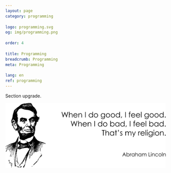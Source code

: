 ```yaml
---
layout: page
category: programming

logo: programming.svg
og: img/programming.png

order: 4

title: Programming
breadcrumb: Programming
meta: Programming

lang: en
ref: programming
---
```


Section upgrade.  

<a data-fancybox="gallery" href="/img/about_the_virus/Lincoln.png"><img src="/img/about_the_virus/Lincoln.png" alt=""></a>

